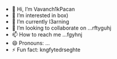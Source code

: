 - 👋 Hi, I’m Vavanch1kPacan
- 👀 I’m interested in box)
- 🌱 I’m currently l3arning 
- 💞️ I’m looking to collaborate on ...rftyguhj
- 📫 How to reach me ...fgyhnj
- 😄 Pronouns: ...
- ⚡ Fun fact: kngfytedrseghte
<!---
VavanchikPacan/VavanchikPacan is a ✨ special ✨ repository because its `README.md` (this file) appears on your GitHub profile.
You can click the Preview link to take a look at your changes.
--->
